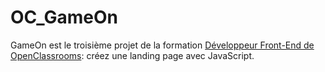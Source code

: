 # OC_GameOn

GameOn est le troisième projet de la formation [Développeur Front-End de OpenClassrooms](https://openclassrooms.com/fr/paths/314-developpeur-front-end): créez une landing page avec JavaScript.